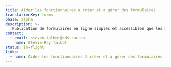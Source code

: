```yaml
---
title: Aider les fonctionnaires à créer et à gérer des formulaires
translationKey: forms
phase: alpha
description: >-
   Publication de formulaires en ligne simples et accessibles que les membres du public peuvent utiliser pour obtenir les services ou les prestations dont ils ont besoin.
contact:
  - email: steven.talbot@cds-snc.ca
    name: Stevie-Ray Talbot 
status: in-flight
links:
  - name: Aider les fonctionnaires à créer et à gérer des formulaires
---
```

